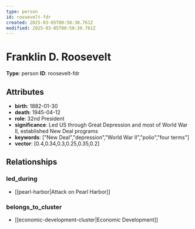 ```yaml
---
type: person
id: roosevelt-fdr
created: 2025-03-05T00:58:30.761Z
modified: 2025-03-05T00:58:30.761Z
---
```


# Franklin D. Roosevelt

**Type**: person
**ID**: roosevelt-fdr

## Attributes

- **birth**: 1882-01-30
- **death**: 1945-04-12
- **role**: 32nd President
- **significance**: Led US through Great Depression and most of World War II, established New Deal programs
- **keywords**: ["New Deal","depression","World War II","polio","four terms"]
- **vector**: [0.4,0.34,0.3,0.25,0.35,0.2]

## Relationships

### led_during

- [[pearl-harbor|Attack on Pearl Harbor]]

### belongs_to_cluster

- [[economic-development-cluster|Economic Development]]


